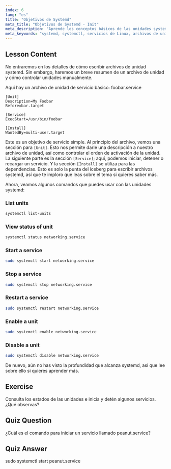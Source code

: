 ```yaml
---
index: 6
lang: "es"
title: "Objetivos de Systemd"
meta_title: "Objetivos de Systemd - Init"
meta_description: "Aprende los conceptos básicos de las unidades systemd y los comandos esenciales de systemctl. Comprende cómo gestionar servicios, ver estados y habilitar unidades en Linux. ¡Comienza tu viaje!"
meta_keywords: "systemd, systemctl, servicios de Linux, archivos de unidad, principiante, tutorial, guía, comandos de Linux"
---
```


## Lesson Content

No entraremos en los detalles de cómo escribir archivos de unidad systemd. Sin embargo, haremos un breve resumen de un archivo de unidad y cómo controlar unidades manualmente.

Aquí hay un archivo de unidad de servicio básico: foobar.service

```
[Unit]
Description=My Foobar
Before=bar.target

[Service]
ExecStart=/usr/bin/foobar

[Install]
WantedBy=multi-user.target
```

Este es un objetivo de servicio simple. Al principio del archivo, vemos una sección para `[Unit]`. Esto nos permite darle una descripción a nuestro archivo de unidad, así como controlar el orden de activación de la unidad. La siguiente parte es la sección `[Service]`; aquí, podemos iniciar, detener o recargar un servicio. Y la sección `[Install]` se utiliza para las dependencias. Esto es solo la punta del iceberg para escribir archivos systemd, así que te imploro que leas sobre el tema si quieres saber más.

Ahora, veamos algunos comandos que puedes usar con las unidades systemd:

### List units

```bash
systemctl list-units
```

### View status of unit

```bash
systemctl status networking.service
```

### Start a service

```bash
sudo systemctl start networking.service
```

### Stop a service

```bash
sudo systemctl stop networking.service
```

### Restart a service

```bash
sudo systemctl restart networking.service
```

### Enable a unit

```bash
sudo systemctl enable networking.service
```

### Disable a unit

```bash
sudo systemctl disable networking.service
```

De nuevo, aún no has visto la profundidad que alcanza systemd, así que lee sobre ello si quieres aprender más.

## Exercise

Consulta los estados de las unidades e inicia y detén algunos servicios. ¿Qué observas?

## Quiz Question

¿Cuál es el comando para iniciar un servicio llamado peanut.service?

## Quiz Answer

sudo systemctl start peanut.service
